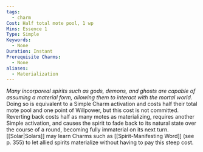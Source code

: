 ```yaml
---
tags:
  - charm
Cost: Half total mote pool, 1 wp
Mins: Essence 1
Type: Simple
Keywords:
  - None
Duration: Instant
Prerequisite Charms:
  - None
aliases:
  - Materialization
---
```

*Many incorporeal spirits such as gods, demons, and ghosts are capable of assuming a material form, allowing them to interact with the mortal world.*
Doing so is equivalent to a Simple Charm activation and costs half their total mote pool and one point of Willpower, but this cost is not committed. Reverting back costs half as many motes as materializing, requires another Simple activation, and causes the spirit to fade back to its natural state over the course of a round, becoming fully immaterial on its next turn. 
[[Solar|Solars]] may learn Charms such as [[Spirit-Manifesting Word]] (see p. 355) to let allied spirits materialize without having to pay this steep cost.